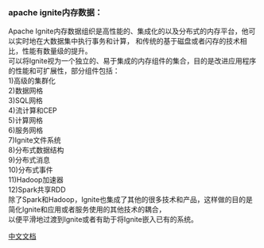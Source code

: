### apache ignite内存数据：<br>
  Apache Ignite内存数据组织是高性能的、集成化的以及分布式的内存平台，他可以实时地在大数据集中执行事务和计算，
和传统的基于磁盘或者闪存的技术相比，性能有数量级的提升。 
<br>
可以将Ignite视为一个独立的、易于集成的内存组件的集合，目的是改进应用程序的性能和可扩展性，部分组件包括：<br>
1)高级的集群化<br>
2)数据网格<br>
3)SQL网格<br>
4)流计算和CEP<br>
5)计算网格<br>
6)服务网格<br>
7)Ignite文件系统<br>
8)分布式数据结构<br>
9)分布式消息<br>
10)分布式事件<br>
11)Hadoop加速器<br>
12)Spark共享RDD<br>
除了Spark和Hadoop，Ignite也集成了其他的很多技术和产品，这样做的目的是简化Ignite和应用或者服务使用的其他技术的耦合，<br>
以便平滑地过渡到Ignite或者有助于将Ignite嵌入已有的系统。

[中文文档](https://www.zybuluo.com/liyuj/note/230739)
